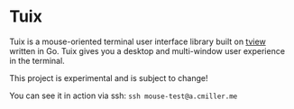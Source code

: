 # Tuix

Tuix is a mouse-oriented terminal user interface library built on [tview](https://github.com/rivo/tview) written in Go.
Tuix gives you a desktop and multi-window user experience in the terminal.

This project is experimental and is subject to change!

You can see it in action via ssh: ```ssh mouse-test@a.cmiller.me```
